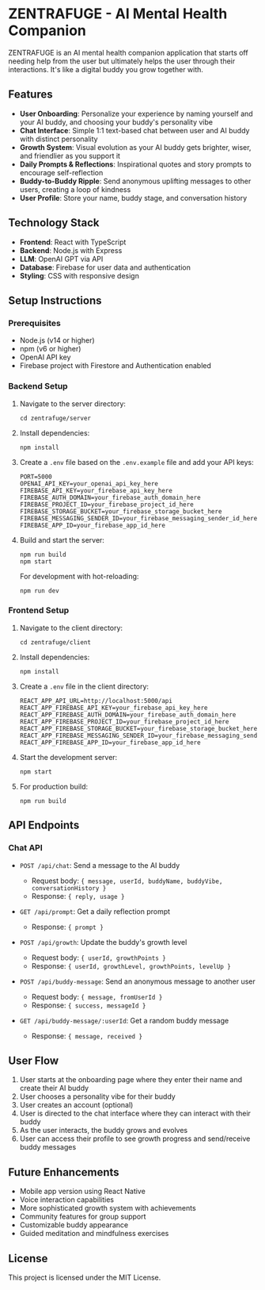 # ZENTRAFUGE - AI Mental Health Companion

ZENTRAFUGE is an AI mental health companion application that starts off needing help from the user but ultimately helps the user through their interactions. It's like a digital buddy you grow together with.

## Features

- **User Onboarding**: Personalize your experience by naming yourself and your AI buddy, and choosing your buddy's personality vibe
- **Chat Interface**: Simple 1:1 text-based chat between user and AI buddy with distinct personality
- **Growth System**: Visual evolution as your AI buddy gets brighter, wiser, and friendlier as you support it
- **Daily Prompts & Reflections**: Inspirational quotes and story prompts to encourage self-reflection
- **Buddy-to-Buddy Ripple**: Send anonymous uplifting messages to other users, creating a loop of kindness
- **User Profile**: Store your name, buddy stage, and conversation history

## Technology Stack

- **Frontend**: React with TypeScript
- **Backend**: Node.js with Express
- **LLM**: OpenAI GPT via API
- **Database**: Firebase for user data and authentication
- **Styling**: CSS with responsive design

## Setup Instructions

### Prerequisites

- Node.js (v14 or higher)
- npm (v6 or higher)
- OpenAI API key
- Firebase project with Firestore and Authentication enabled

### Backend Setup

1. Navigate to the server directory:
   ```
   cd zentrafuge/server
   ```

2. Install dependencies:
   ```
   npm install
   ```

3. Create a `.env` file based on the `.env.example` file and add your API keys:
   ```
   PORT=5000
   OPENAI_API_KEY=your_openai_api_key_here
   FIREBASE_API_KEY=your_firebase_api_key_here
   FIREBASE_AUTH_DOMAIN=your_firebase_auth_domain_here
   FIREBASE_PROJECT_ID=your_firebase_project_id_here
   FIREBASE_STORAGE_BUCKET=your_firebase_storage_bucket_here
   FIREBASE_MESSAGING_SENDER_ID=your_firebase_messaging_sender_id_here
   FIREBASE_APP_ID=your_firebase_app_id_here
   ```

4. Build and start the server:
   ```
   npm run build
   npm start
   ```
   
   For development with hot-reloading:
   ```
   npm run dev
   ```

### Frontend Setup

1. Navigate to the client directory:
   ```
   cd zentrafuge/client
   ```

2. Install dependencies:
   ```
   npm install
   ```

3. Create a `.env` file in the client directory:
   ```
   REACT_APP_API_URL=http://localhost:5000/api
   REACT_APP_FIREBASE_API_KEY=your_firebase_api_key_here
   REACT_APP_FIREBASE_AUTH_DOMAIN=your_firebase_auth_domain_here
   REACT_APP_FIREBASE_PROJECT_ID=your_firebase_project_id_here
   REACT_APP_FIREBASE_STORAGE_BUCKET=your_firebase_storage_bucket_here
   REACT_APP_FIREBASE_MESSAGING_SENDER_ID=your_firebase_messaging_sender_id_here
   REACT_APP_FIREBASE_APP_ID=your_firebase_app_id_here
   ```

4. Start the development server:
   ```
   npm start
   ```

5. For production build:
   ```
   npm run build
   ```

## API Endpoints

### Chat API

- `POST /api/chat`: Send a message to the AI buddy
  - Request body: `{ message, userId, buddyName, buddyVibe, conversationHistory }`
  - Response: `{ reply, usage }`

- `GET /api/prompt`: Get a daily reflection prompt
  - Response: `{ prompt }`

- `POST /api/growth`: Update the buddy's growth level
  - Request body: `{ userId, growthPoints }`
  - Response: `{ userId, growthLevel, growthPoints, levelUp }`

- `POST /api/buddy-message`: Send an anonymous message to another user
  - Request body: `{ message, fromUserId }`
  - Response: `{ success, messageId }`

- `GET /api/buddy-message/:userId`: Get a random buddy message
  - Response: `{ message, received }`

## User Flow

1. User starts at the onboarding page where they enter their name and create their AI buddy
2. User chooses a personality vibe for their buddy
3. User creates an account (optional)
4. User is directed to the chat interface where they can interact with their buddy
5. As the user interacts, the buddy grows and evolves
6. User can access their profile to see growth progress and send/receive buddy messages

## Future Enhancements

- Mobile app version using React Native
- Voice interaction capabilities
- More sophisticated growth system with achievements
- Community features for group support
- Customizable buddy appearance
- Guided meditation and mindfulness exercises

## License

This project is licensed under the MIT License.
